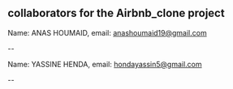 ## collaborators for the Airbnb_clone project ##
Name: ANAS HOUMAID, email: <anashoumaid19@gmail.com>

--

Name: YASSINE HENDA, email: <hondayassin5@gmail.com>

--